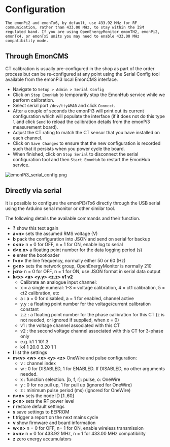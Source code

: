 # Configuration

```{note}
The emonPi2 and emonTx6, by default, use 433.92 MHz for RF communication, rather than 433.00 MHz, to stay within the ISM regulated band. If you are using OpenEnergyMonitor emonTH2, emonPi2, emonTx4, or emonTx5 units you may need to enable 433.00 MHz compatibility mode.
```

## Through EmonCMS

CT calibration is usually pre-configured in the shop as part of the order process but can be re-configured at any point using the Serial Config tool available from the emonPi3 local EmonCMS interface.

- Navigate to `Setup > Admin > Serial Config`
- Click on `Stop EmonHub` to temporarily stop the EmonHub service while we perform calibration.
- Select serial port `/dev/ttyAMA0` and click `Connect`.
- After a couple of seconds the emonPi3 will print out its current configuration which will populate the interface (if it does not do this type `l` and click `Send` to reload the calibration details from the emonPi3 measurement board).
- Adjust the  CT rating to match the CT sensor that you have installed on each channel.
- Click on `Save Changes` to ensure that the new configuration is recorded such that it persists when you power cycle the board.
- When finished, click on `Stop Serial` to disconnect the serial configuration tool and then `Start EmonHub` to restart the EmonHub service.

![emonPi3_serial_config.png](img/emonPi3_serial_config.png)

## Directly via serial

It is possible to configure the emonPi3/Tx6 directly through the USB serial using the Arduino serial monitor or other similar tool.

The following details the available commands and their function.

- **?** show this text again
- **a\<n\>** sets the assumed RMS voltage (V)
- **b** pack the configuration into JSON and send on serial for backup
- **c\<n\>** n = 0 for OFF, n = 1 for ON, enable log to serial
- **d\<x.x\>** a floating point number for the data logging period (s)
- **e** enter the bootloader
- **f\<n\>** the line frequency, normally either 50 or 60 (Hz)
- **g\<n\>** sets the network group, OpenEnergyMonitor is normally 210
- **j\<n\>** n = 0 for OFF, n = 1 for ON, use JSON format in serial data output
- **k\<x\> \<a\> \<y.y\> \<z.z\> v1 v2**
  - Calibrate an analogue input channel:
  - x = a single numeral: 1-3 = voltage calibration, 4 = ct1 calibration, 5 = ct2 calibration, etc
  - a : a = 0 for disabled, a = 1 for enabled, channel active
  - y.y : a floating point number for the voltage/current calibration constant
  - z.z : a floating point number for the phase calibration for this CT (z is not needed, or ignored if supplied, when x = 0)
  - v1 : the voltage channel associated with this CT
  - v2 : the second voltage channel associated with this CT for 3-phase only
  - e.g. k1 1 101.3
  - k4 1 20.0 3.20 1 1
- **l** list the settings
- **m\<v\> \<w\> \<x\> \<y\> \<z\>** OneWire and pulse configuration:
  - v : channel index
  - w : 0 for DISABLED, 1 for ENABLED. If DISABLED, no other arguments needed.
  - x : function selection. \[b, f, r\]: pulse, o: OneWire
  - y : 0 for no pull up, 1 for pull up (ignored for OneWire)
  - z : minimum pulse period (ms) (ignored for OneWire)
- **n\<n\>** sets the node ID \[1..60\]
- **p\<n\>** sets the RF power level
- **r** restore default settings
- **s** save settings to EEPROM
- **t** trigger a report on the next mains cycle
- **v** show firmware and board information
- **w\<n\>** n = 0 for OFF, n= 1 for ON, enable wireless transmission
- **x\<n\>** n = 0 for 433.92 MHz, n = 1 for 433.00 MHz compatibility
- **z** zero energy accumulators
